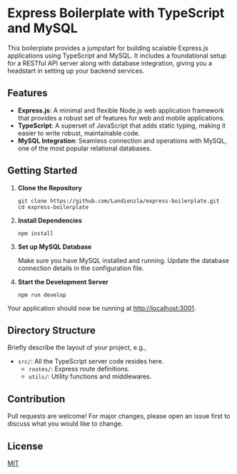 
<h1>Express Boilerplate with TypeScript and MySQL</h1>

<p>This boilerplate provides a jumpstart for building scalable Express.js applications using TypeScript and MySQL. It includes a foundational setup for a RESTful API server along with database integration, giving you a headstart in setting up your backend services.</p>

<h2>Features</h2>
<ul>
    <li><strong>Express.js</strong>: A minimal and flexible Node.js web application framework that provides a robust set of features for web and mobile applications.</li>
    <li><strong>TypeScript</strong>: A superset of JavaScript that adds static typing, making it easier to write robust, maintainable code.</li>
    <li><strong>MySQL Integration</strong>: Seamless connection and operations with MySQL, one of the most popular relational databases.</li>
</ul>

<h2>Getting Started</h2>
<ol>
    <li><strong>Clone the Repository</strong>
        <pre><code>git clone https://github.com/Landienzla/express-boilerplate.git
cd express-boilerplate</code></pre>
    </li>
    <li><strong>Install Dependencies</strong>
        <pre><code>npm install</code></pre>
    </li>
    <li><strong>Set up MySQL Database</strong>
        <p>Make sure you have MySQL installed and running. Update the database connection details in the configuration file.</p>
    </li>
    <li><strong>Start the Development Server</strong>
        <pre><code>npm run develop</code></pre>
    </li>
</ol>

<p>Your application should now be running at <a href="http://localhost:3001">http://localhost:3001</a>.</p>

<h2>Directory Structure</h2>
<p>Briefly describe the layout of your project, e.g.,</p>
<ul>
    <li><code>src/</code>: All the TypeScript server code resides here.
        <ul>
            <li><code>routes/</code>: Express route definitions.</li>
            <li><code>utils/</code>: Utility functions and middlewares.</li>
        </ul>
    </li>
</ul>

<h2>Contribution</h2>
<p>Pull requests are welcome! For major changes, please open an issue first to discuss what you would like to change.</p>

<h2>License</h2>
<p><a href="https://choosealicense.com/licenses/mit/">MIT</a></p>
